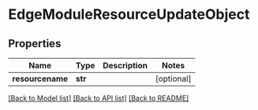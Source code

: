 # EdgeModuleResourceUpdateObject

## Properties
Name | Type | Description | Notes
------------ | ------------- | ------------- | -------------
**resourcename** | **str** |  | [optional] 

[[Back to Model list]](../README.md#documentation-for-models) [[Back to API list]](../README.md#documentation-for-api-endpoints) [[Back to README]](../README.md)


